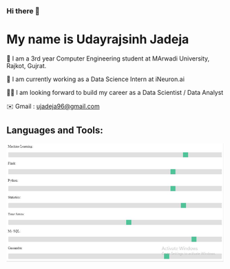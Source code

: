 ### Hi there 👋  

# My name is Udayrajsinh Jadeja

📖 I am a 3rd year Computer Engineering student at MArwadi University, Rajkot, Gujrat.

🤖 I am currently working as a Data Science Intern at iNeuron.ai

🕵🏻 I am looking forward to build my career as a Data Scientist / Data Analyst 

✉️ Gmail : ujadeja96@gmail.com


## Languages and Tools:

![alt text](https://github.com/uday446/uday446/blob/main/skills.JPG)






